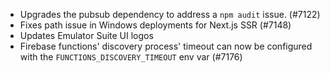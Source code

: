 - Upgrades the pubsub dependency to address a `npm audit` issue. (#7122)
- Fixes path issue in Windows deployments for Next.js SSR (#7148)
- Updates Emulator Suite UI logos
- Firebase functions' discovery process' timeout can now be configured with the `FUNCTIONS_DISCOVERY_TIMEOUT` env var (#7176)
